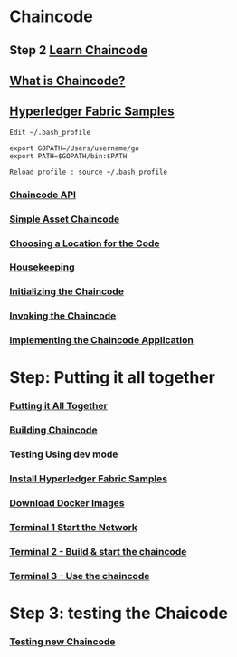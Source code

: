 # Chaincode

## Step 2 [Learn Chaincode](https://github.com/IBM-Blockchain-Archive/learn-chaincode)
## [What is Chaincode?](http://hyperledger-fabric.readthedocs.io/en/release/chaincode4ade.html#what-is-chaincode)
## [Hyperledger Fabric Samples](http://hyperledger-fabric.readthedocs.io/en/release/samples.html)

~~~
Edit ~/.bash_profile 

export GOPATH=/Users/username/go 
export PATH=$GOPATH/bin:$PATH

Reload profile : source ~/.bash_profile
~~~

### [Chaincode API](http://hyperledger-fabric.readthedocs.io/en/release/chaincode4ade.html#chaincode-api)
### [Simple Asset Chaincode](http://hyperledger-fabric.readthedocs.io/en/release/chaincode4ade.html#simple-asset-chaincode)
### [Choosing a Location for the Code](http://hyperledger-fabric.readthedocs.io/en/release/chaincode4ade.html#simple-asset-chaincode)
### [Housekeeping](http://hyperledger-fabric.readthedocs.io/en/release/chaincode4ade.html#housekeeping)
### [Initializing the Chaincode](http://hyperledger-fabric.readthedocs.io/en/release/chaincode4ade.html#initializing-the-chaincode)
### [Invoking the Chaincode](http://hyperledger-fabric.readthedocs.io/en/release/chaincode4ade.html#invoking-the-chaincode)
### [Implementing the Chaincode Application](http://hyperledger-fabric.readthedocs.io/en/release/chaincode4ade.html#implementing-the-chaincode-application)

# Step: Putting it all together

### [Putting it All Together ](http://hyperledger-fabric.readthedocs.io/en/release/chaincode4ade.html#pulling-it-all-together)
### [Building Chaincode](http://hyperledger-fabric.readthedocs.io/en/release/chaincode4ade.html#building-chaincode)
### Testing Using dev mode[](http://hyperledger-fabric.readthedocs.io/en/release/chaincode4ade.html#testing-using-dev-mode)
### [Install Hyperledger Fabric Samples](http://hyperledger-fabric.readthedocs.io/en/release/chaincode4ade.html#install-hyperledger-fabric-samples)
### [Download Docker Images](http://hyperledger-fabric.readthedocs.io/en/release/chaincode4ade.html#download-docker-images)
### [Terminal 1 Start the Network](http://hyperledger-fabric.readthedocs.io/en/release/chaincode4ade.html#terminal-1-start-the-network)
### [Terminal 2 - Build & start the chaincode](http://hyperledger-fabric.readthedocs.io/en/release/chaincode4ade.html#terminal-2-build-start-the-chaincode)
### [Terminal 3 - Use the chaincode](http://hyperledger-fabric.readthedocs.io/en/release/chaincode4ade.html#terminal-3-use-the-chaincode)

# Step 3: testing the Chaicode
### [Testing new Chaincode](http://hyperledger-fabric.readthedocs.io/en/release/chaincode4ade.html#testing-new-chaincode)




